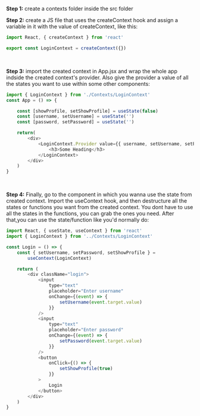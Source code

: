 **Step 1:** create a contexts folder inside the src folder
<br />

**Step 2:** create a JS file that uses the createContext hook and assign a variable in it with the value of createContext, like this:

```js
import React, { createContext } from 'react'

export const LoginContext = createContext({})
```

<br />

**Step 3:** import the created context in App.jsx and wrap the whole app indside the created context's provider. Also give the provider a value of all the states you want to use within some other components:

```js
import { LoginContext } from './Contexts/LoginContext'
const App = () => {

    const [showProfile, setShowProfile] = useState(false)
    const [username, setUsername] = useState('')
    const [password, setPassword] = useState('')

    return(
        <div>
            <LoginContext.Provider value={{ username, setUsername, setPassword, setShowProfile }}>
                <h3>Some Heading</h3>
            </LoginContext>
        </div>
    )
}
```

<br />

**Step 4:** Finally, go to the component in which you wanna use the state from created context. Import the useContext hook, and then destructure all the states or functions you want from the created context. You dont have to use all the states in the functions, you can grab the ones you need. After that,you can use the state/function like you'd normally do:

```js
import React, { useState, useContext } from 'react'
import { LoginContext } from '../Contexts/LoginContext'

const Login = () => {
    const { setUsername, setPassword, setShowProfile } =
        useContext(LoginContext)

    return (
        <div className="login">
            <input
                type="text"
                placeholder="Enter username"
                onChange={(event) => {
                    setUsername(event.target.value)
                }}
            />
            <input
                type="text"
                placeholder="Enter password"
                onChange={(event) => {
                    setPassword(event.target.value)
                }}
            />
            <button
                onClick={() => {
                    setShowProfile(true)
                }}
            >
                Login
            </button>
        </div>
    )
}
```
